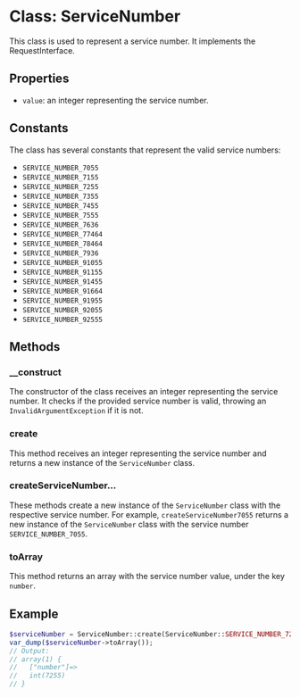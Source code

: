 # Class: ServiceNumber

This class is used to represent a service number. It implements the RequestInterface.

## Properties

- `value`: an integer representing the service number.

## Constants

The class has several constants that represent the valid service numbers:

- `SERVICE_NUMBER_7055`
- `SERVICE_NUMBER_7155`
- `SERVICE_NUMBER_7255`
- `SERVICE_NUMBER_7355`
- `SERVICE_NUMBER_7455`
- `SERVICE_NUMBER_7555`
- `SERVICE_NUMBER_7636`
- `SERVICE_NUMBER_77464`
- `SERVICE_NUMBER_78464`
- `SERVICE_NUMBER_7936`
- `SERVICE_NUMBER_91055`
- `SERVICE_NUMBER_91155`
- `SERVICE_NUMBER_91455`
- `SERVICE_NUMBER_91664`
- `SERVICE_NUMBER_91955`
- `SERVICE_NUMBER_92055`
- `SERVICE_NUMBER_92555`

## Methods

### __construct

The constructor of the class receives an integer representing the service number. It checks if the provided service number is valid, throwing an `InvalidArgumentException` if it is not.

### create

This method receives an integer representing the service number and returns a new instance of the `ServiceNumber` class.

### createServiceNumber...

These methods create a new instance of the `ServiceNumber` class with the respective service number. For example, `createServiceNumber7055` returns a new instance of the `ServiceNumber` class with the service number `SERVICE_NUMBER_7055`.

### toArray

This method returns an array with the service number value, under the key `number`.

## Example

```php
$serviceNumber = ServiceNumber::create(ServiceNumber::SERVICE_NUMBER_7255);
var_dump($serviceNumber->toArray());
// Output:
// array(1) {
//   ["number"]=>
//   int(7255)
// }
```